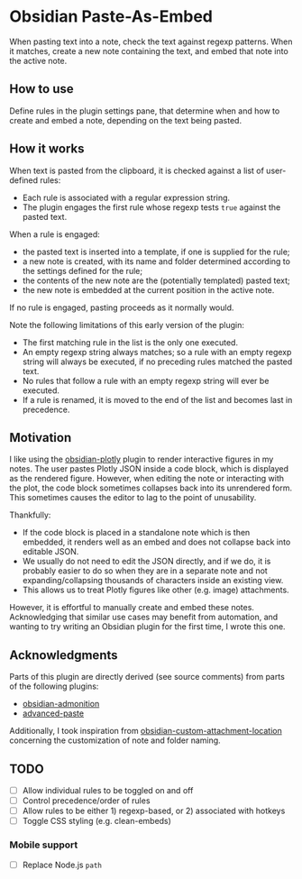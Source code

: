 # Obsidian Paste-As-Embed

When pasting text into a note, check the text against regexp patterns. When it matches, create a new note containing the text, and embed that note into the active note.

## How to use

Define rules in the plugin settings pane, that determine when and how to create and embed a note, depending on the text being pasted. 

## How it works

When text is pasted from the clipboard, it is checked against a list of user-defined rules:

- Each rule is associated with a regular expression string. 
- The plugin engages the first rule whose regexp tests `true` against the pasted text. 

When a rule is engaged:

- the pasted text is inserted into a template, if one is supplied for the rule;
- a new note is created, with its name and folder determined according to the settings defined for the rule;
- the contents of the new note are the (potentially templated) pasted text;
- the new note is embedded at the current position in the active note.

If no rule is engaged, pasting proceeds as it normally would.

Note the following limitations of this early version of the plugin:

- The first matching rule in the list is the only one executed.
- An empty regexp string always matches; so a rule with an empty regexp string will always be executed, if no preceding rules matched the pasted text. 
- No rules that follow a rule with an empty regexp string will ever be executed.
- If a rule is renamed, it is moved to the end of the list and becomes last in precedence.

## Motivation

I like using the [obsidian-plotly](https://github.com/Dmytro-Shulha/obsidian-plotly) plugin to render interactive figures in my notes. The user pastes Plotly JSON inside a code block, which is displayed as the rendered figure.
However, when editing the note or interacting with the plot, the code block sometimes collapses back into its unrendered form. This sometimes causes the editor to lag to the point of unusability. 

Thankfully:
- If the code block is placed in a standalone note which is then embedded, it renders well as an embed and does not collapse back into editable JSON.
- We usually do not need to edit the JSON directly, and if we do, it is probably easier to do so when they are in a separate note and not expanding/collapsing thousands of characters inside an existing view.
- This allows us to treat Plotly figures like other (e.g. image) attachments.

However, it is effortful to manually create and embed these notes. Acknowledging that similar use cases may benefit from automation, and wanting to try writing an Obsidian plugin for the first time, I wrote this one.

## Acknowledgments 

Parts of this plugin are directly derived (see source comments) from parts of the following plugins:

- [obsidian-admonition](https://github.com/javalent/admonitions) 
- [advanced-paste](https://github.com/kxxt/obsidian-advanced-paste) 

Additionally, I took inspiration from [obsidian-custom-attachment-location](https://github.com/RainCat1998/obsidian-custom-attachment-location) concerning the customization of note and folder naming.

## TODO

- [ ] Allow individual rules to be toggled on and off
- [ ] Control precedence/order of rules
- [ ] Allow rules to be either 1) regexp-based, or 2) associated with hotkeys
- [ ] Toggle CSS styling (e.g. clean-embeds)

### Mobile support

- [ ] Replace Node.js `path` 